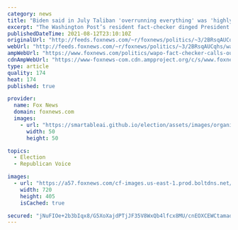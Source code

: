 ```yaml
---
category: news
title: "Biden said in July Taliban 'overrunning everything' was 'highly unlikely'"
excerpt: "The Washington Post’s resident fact-checker dinged President Joe Biden on Thursday for claiming that it is “highly unlikely” the Taliban regains control of Afghanistan."
publishedDateTime: 2021-08-12T23:10:10Z
originalUrl: "http://feeds.foxnews.com/~r/foxnews/politics/~3/2BRsqAUCqhs/wapo-fact-checker-calls-out-biden-on-for-july-comment-saying-taliban-takeover-in-afghanistan-highly-unlikely"
webUrl: "http://feeds.foxnews.com/~r/foxnews/politics/~3/2BRsqAUCqhs/wapo-fact-checker-calls-out-biden-on-for-july-comment-saying-taliban-takeover-in-afghanistan-highly-unlikely"
ampWebUrl: "https://www.foxnews.com/politics/wapo-fact-checker-calls-out-biden-on-for-july-comment-saying-taliban-takeover-in-afghanistan-highly-unlikely.amp"
cdnAmpWebUrl: "https://www-foxnews-com.cdn.ampproject.org/c/s/www.foxnews.com/politics/wapo-fact-checker-calls-out-biden-on-for-july-comment-saying-taliban-takeover-in-afghanistan-highly-unlikely.amp"
type: article
quality: 174
heat: 174
published: true

provider:
  name: Fox News
  domain: foxnews.com
  images:
    - url: "https://smartableai.github.io/election/assets/images/organizations/foxnews.com-50x50.jpg"
      width: 50
      height: 50

topics:
  - Election
  - Republican Voice

images:
  - url: "https://a57.foxnews.com/cf-images.us-east-1.prod.boltdns.net/v1/static/694940094001/554dc1ff-8f47-4c8c-b30c-e8f4e2e73a49/369a7538-7180-415c-848f-7ed1c3aa223b/1280x720/match/720/405/image.jpg?ve=1&tl=1"
    width: 720
    height: 405
    isCached: true

secured: "jNuFIOe+2b3bIqx8/G5XoXajdPTjJF35V8WxQb4lfcx8MU/cnEOXCEWCtamadUUm016KcY3IyVFVSWQBSsNSiIUxdbuK8Znv6vp/oUBqJSDIkw6Xx2wYVXLAtKDDLYGoUIW6eb0IjrvxlBnB0JHDIbEKoicIO3zaeHTmiUsE1akm3IMsOHJb/4S+V6M36eUW4fVJQ/8XK2DH+nMAMAstNXD6B1uoFxBg8WUtZkGhlKcylegCwEgnYvODkXkwROhE+4ru176Co+jlMcHMt0wXOi/2P7uOU03HApbaPkuNwkuXyGvCMpAZnShCBXYEOUDG87taZ+ZHXxsIMMbzPjg34rZEen0Ga1beptj+/e38UQc=;yDWCVfkzQX2NNlKuIvFepA=="
---
```


